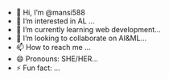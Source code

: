 - 👋 Hi, I’m @mansi588
- 👀 I’m interested in AL ...
- 🌱 I’m currently learning web development...
- 💞️ I’m looking to collaborate on AI&ML...
- 📫 How to reach me ...
- 😄 Pronouns: SHE/HER...
- ⚡ Fun fact: ...

<!---
mansi588/mansi588 is a ✨ special ✨ repository because its `README.md` (this file) appears on your GitHub profile.
You can click the Preview link to take a look at your changes.
--->
